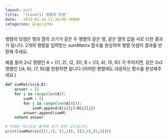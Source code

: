 ```yaml
---
layout: post
title:  "[Level1] 행렬의 덧셈"
date:   2018-01-16 11:30:00 +0900
categories: Algorythm
---
```



행렬의 덧셈은 행과 열의 크기가 같은 두 행렬의 같은 행, 같은 열의 값을 서로 더한 결과가 됩니다. 2개의 행렬을 입력받는 sumMatrix 함수를 완성하여 행렬 덧셈의 결과를 반환해 주세요.

예를 들어 2x2 행렬인 A = ((1, 2), (2, 3)), B = ((3, 4), (5, 6)) 가 주어지면, 같은 2x2 행렬인 ((4, 6), (7, 9))를 반환하면 됩니다.(어떠한 행렬에도 대응하는 함수를 완성해주세요.)

```python
def sumMatrix(A,B):
	answer = []
	for i in range(len(A)):
		sumM = []
		for j in range(len(A[0])):
			sumM.append(A[i][j]+B[i][j])
		answer.append(sumM)
	return answer

# 아래는 테스트로 출력해 보기 위한 코드입니다.
print(sumMatrix([[1,2], [2,3]], [[3,4],[5,6]]))
```

